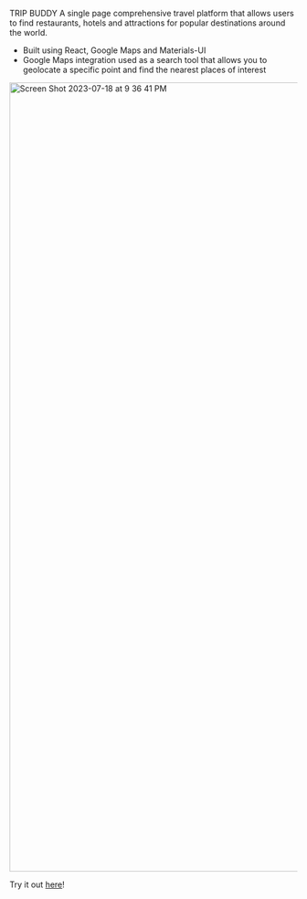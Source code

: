 TRIP BUDDY
A single page comprehensive travel platform that allows users to find restaurants, hotels and attractions for popular destinations around the world.
- Built using React, Google Maps and Materials-UI
- Google Maps integration used as a search tool that allows you to geolocate a specific point and find the nearest places of interest


<img width="1382" alt="Screen Shot 2023-07-18 at 9 36 41 PM" src="https://github.com/RDixonCodes/travelApp/assets/73620531/b33cf35a-f3ce-4913-9251-bc7e755dce02">

Try it out [here](https://resilient-kelpie-3757f7.netlify.app/)!
